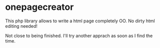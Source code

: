 # onepagecreator
This php library allows to write a html page completely OO. No dirty html editing needed!

Not close to being finished. I'll try another apprach as soon as I find the time.
